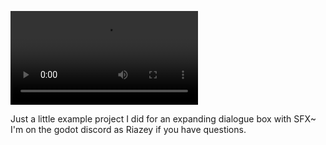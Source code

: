 ![](https://i.gyazo.com/cd8f3e61790bc60214a419c17ef73d3a.mp4)

Just a little example project I did for an expanding dialogue box with SFX~
I'm on the godot discord as Riazey if you have questions.
